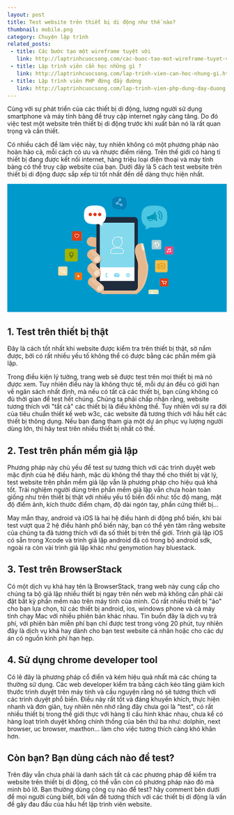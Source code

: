 ```yaml
---
layout: post
title: Test website trên thiết bị di động như thế nào?
thumbnail: mobile.png
category: Chuyện lập trình
related_posts:
 - title: Các bước tạo một wireframe tuyệt vời
   link: http://laptrinhcuocsong.com/cac-buoc-tao-mot-wireframe-tuyet-voi.html
 - title: Lập trình viên cần học những gì ?
   link: http://laptrinhcuocsong.com/lap-trinh-vien-can-hoc-nhung-gi.html
 - title: Lập trình viên PHP đứng đầy đường
   link: http://laptrinhcuocsong.com/lap-trinh-vien-php-dung-day-duong.html
---
```

Cùng với sự phát triển của các thiết bị di động, lượng người sử dụng smartphone và máy tính bảng để truy cập internet ngày càng tăng. Do đó việc test một website trên thiết bị di động trước khi xuất bản nó là rất quan trọng và cần thiết.

Có nhiều cách để làm việc này, tuy nhiên không có một phương pháp nào hoàn hảo cả, mỗi cách có ưu và nhược điểm riêng. Trên thế giới có hàng tỉ thiết bị đang được kết nối internet, hàng triệu loại điện thoại và máy tính bảng có thể truy cập website của bạn. Dưới đây là 5 cách test website trên thiết bị di động được sắp xếp từ tốt nhất đến dễ dàng thực hiện nhất.

![thiết bị di động](images/thiet-bi-di-dong.png)

## 1. Test trên thiết bị thật

Đây là cách tốt nhất khi website được kiểm tra trên thiết bị thật, sờ nắm được, bởi có rất nhiều yếu tố không thể có được bằng các phần mềm giả lập.

Trong điều kiện lý tưởng, trang web sẽ được test trên mọi thiết bị mà nó được xem. Tuy nhiên điều này là không thực tế, mỗi dự án đều có giới hạn về ngân sách nhất định, mà nếu có tất cả các thiết bị, bạn cũng không có đủ thời gian để test hết chúng.  Chúng ta phải chấp nhận rằng, website tương thích với "tất cả" các thiết bị là điều không thể. Tuy nhiên với sự ra đời của tiêu chuẩn thiết kế web w3c, các website đã tương thích với hầu hết các thiết bị thông dụng. Nếu bạn đang tham gia một dự án phục vụ lượng người dùng lớn, thì hãy test trên nhiều thiết bị nhất có thể.

## 2. Test trên phần mềm giả lập

Phương pháp này chủ yếu để test sự tương thích với các trình duyệt web mặc định của hệ điều hành, mặc dù không thể thay thế cho thiết bị vật lý, test website trên phần mềm giả lập vẫn là phương pháp cho hiệu quả khá tốt. Trải nghiệm người dùng trên phần mềm giả lập vẫn chưa hoàn toàn giống như trên thiết bị thật với nhiều yếu tố biến đổi như: tốc độ mạng, mật độ điểm ảnh, kích thước điểm chạm, độ dài ngón tay, phần cứng thiết bị...

May mắn thay, android và iOS là hai hệ điều hành di động phổ biến, khi bài test vượt qua 2 hệ điều hành phổ biến này, bạn có thể yên tâm rằng website của chúng ta đã tương thích với đa số thiết bị trên thế giới. Trình giả lập iOS có sẵn trong Xcode và trình giả lập android đã có trong bộ android sdk, ngoài ra còn vài trình giả lập khác như genymotion hay bluestack.

## 3. Test trên BrowserStack

Có một dịch vụ khá hay tên là BrowserStack, trang web này cung cấp cho chúng ta bộ giả lập nhiều thiết bị ngay trên nền web mà không cần phải cài đặt bất kỳ phần mềm nào trên máy tính của mình. Có rất nhiều thiết bị "ảo" cho bạn lựa chọn, từ các thiết bị android, ios, windows phone và cả máy tính chạy Mac với nhiều phiên bản khác nhau. Tin buồn đây là dịch vụ trả phí, với phiên bản miễn phí bạn chỉ được test trong vòng 20 phút, tuy nhiên đây là dịch vụ khá hay dành cho bạn test website cá nhân hoặc cho các dự án có nguồn kinh phí hạn hẹp.

## 4. Sử dụng chrome developer tool

Có lẽ đây là phương pháp cổ điển và kém hiệu quả nhất mà các chúng ta thường sử dụng. Các web developer kiểm tra bằng cách kéo tăng giảm kích thước trình duyệt trên máy tính và cầu nguyện rằng nó sẽ tương thích với các trình duyệt phổ biến. Điều này rất tốt và đáng khuyến khích, thực hiện nhanh và đơn giản, tuy nhiên nên nhớ rằng đây chưa gọi là "test", có rất nhiều thiết bị trong thế giới thực với hàng tỉ cấu hình khác nhau, chưa kể có hàng loạt trình duyệt không chính thống của bên thứ ba như: dolphin, next browser, uc browser, maxthon... làm cho việc tương thích càng khó khăn hơn.

## Còn bạn? Bạn dùng cách nào để test?

Trên đây vẫn chưa phải là danh sách tất cả các phương pháp để kiểm tra website trên thiết bị di động, có thể vẫn còn có phương pháp nào đó mà mình bỏ lỡ. Bạn thường dùng công cụ nào để test? hãy comment bên dưới để mọi người cùng biết, bởi vấn đề tương thích với các thiết bị di động là vấn đề gây đau đầu của hầu hết lập trình viên website.
